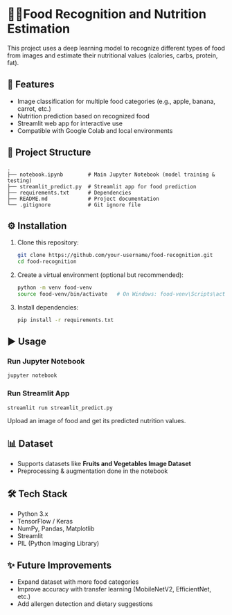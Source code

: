 # 🍎🥦Food Recognition and Nutrition Estimation

This project uses a deep learning model to recognize different types of food from images and estimate their nutritional values (calories, carbs, protein, fat).

## 🚀 Features
- Image classification for multiple food categories (e.g., apple, banana, carrot, etc.)
- Nutrition prediction based on recognized food
- Streamlit web app for interactive use
- Compatible with Google Colab and local environments

## 📂 Project Structure
```
.
├── notebook.ipynb        # Main Jupyter Notebook (model training & testing)
├── streamlit_predict.py  # Streamlit app for food prediction
├── requirements.txt      # Dependencies
├── README.md             # Project documentation
└── .gitignore            # Git ignore file
```

## ⚙️ Installation
1. Clone this repository:
   ```bash
   git clone https://github.com/your-username/food-recognition.git
   cd food-recognition
   ```

2. Create a virtual environment (optional but recommended):
   ```bash
   python -m venv food-venv
   source food-venv/bin/activate   # On Windows: food-venv\Scripts\activate
   ```

3. Install dependencies:
   ```bash
   pip install -r requirements.txt
   ```

## ▶️ Usage
### Run Jupyter Notebook
```bash
jupyter notebook
```

### Run Streamlit App
```bash
streamlit run streamlit_predict.py
```

Upload an image of food and get its predicted nutrition values.

## 📊 Dataset
- Supports datasets like **Fruits and Vegetables Image Dataset**
- Preprocessing & augmentation done in the notebook

## 🛠️ Tech Stack
- Python 3.x
- TensorFlow / Keras
- NumPy, Pandas, Matplotlib
- Streamlit
- PIL (Python Imaging Library)

## ✨ Future Improvements
- Expand dataset with more food categories
- Improve accuracy with transfer learning (MobileNetV2, EfficientNet, etc.)
- Add allergen detection and dietary suggestions

